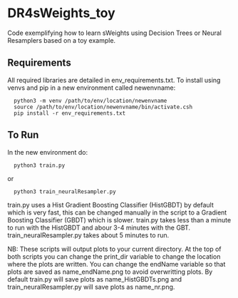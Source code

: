 # DR4sWeights_toy

Code exemplifying how to learn sWeights using Decision Trees or Neural Resamplers based on a toy example.

## Requirements

All required libraries are detailed in env_requirements.txt. To install using venvs and pip in a new environment called newenvname:

      python3 -m venv /path/to/env/location/newenvname
      source /path/to/env/location/newenvname/bin/activate.csh
      pip install -r env_requirements.txt

## To Run

In the new environment do:

      python3 train.py

or

      python3 train_neuralResampler.py

train.py uses a Hist Gradient Boosting Classifier (HistGBDT) by default which is very fast, this can be changed manually in the script to a Gradient Boosting Classifier (GBDT) which is slower. train.py takes less than a minute to run with the HistGBDT and abour 3-4 minutes with the GBT. train_neuralResampler.py takes about 5 minutes to run.

NB: These scripts will output plots to your current directory. At the top of both scripts you can change the print_dir variable to change the location where the plots are written. You can change the endName variable so that plots are saved as name_endName.png to avoid overwritting plots. By default train.py will save plots as name_HistGBDTs.png and train_neuralResampler.py will save plots as name_nr.png.


